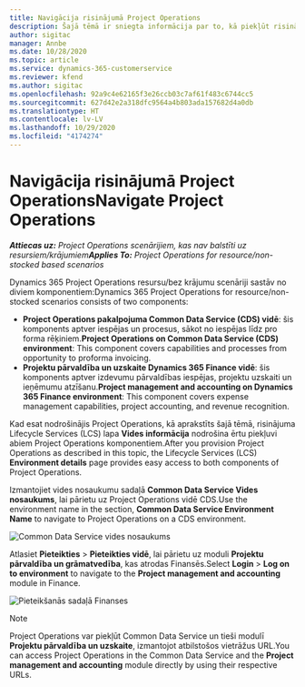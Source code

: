 ```yaml
---
title: Navigācija risinājumā Project Operations
description: Šajā tēmā ir sniegta informācija par to, kā piekļūt risinājumam Project Operations no Lifecycle Services.
author: sigitac
manager: Annbe
ms.date: 10/28/2020
ms.topic: article
ms.service: dynamics-365-customerservice
ms.reviewer: kfend
ms.author: sigitac
ms.openlocfilehash: 92a9c4e62165f3e26ccb03c7af61f483c6744cc5
ms.sourcegitcommit: 627d42e2a318dfc9564a4b803ada157682d4a0db
ms.translationtype: HT
ms.contentlocale: lv-LV
ms.lasthandoff: 10/29/2020
ms.locfileid: "4174274"
---
```

# <a name="navigate-project-operations"></a><span data-ttu-id="e6043-103">Navigācija risinājumā Project Operations</span><span class="sxs-lookup"><span data-stu-id="e6043-103">Navigate Project Operations</span></span>

<span data-ttu-id="e6043-104">_**Attiecas uz:** Project Operations scenārijiem, kas nav balstīti uz resursiem/krājumiem_</span><span class="sxs-lookup"><span data-stu-id="e6043-104">_**Applies To:** Project Operations for resource/non-stocked based scenarios_</span></span>

<span data-ttu-id="e6043-105">Dynamics 365 Project Operations resursu/bez krājumu scenāriji sastāv no diviem komponentiem:</span><span class="sxs-lookup"><span data-stu-id="e6043-105">Dynamics 365 Project Operations for resource/non-stocked scenarios consists of two components:</span></span> 

 - <span data-ttu-id="e6043-106">**Project Operations pakalpojuma Common Data Service (CDS) vidē**: šis komponents aptver iespējas un procesus, sākot no iespējas līdz pro forma rēķiniem.</span><span class="sxs-lookup"><span data-stu-id="e6043-106">**Project Operations on Common Data Service (CDS) environment**: This component covers capabilities and processes from opportunity to proforma invoicing.</span></span> 
 - <span data-ttu-id="e6043-107">**Projektu pārvaldība un uzskaite Dynamics 365 Finance vidē**: šis komponents aptver izdevumu pārvaldības iespējas, projektu uzskaiti un ieņēmumu atzīšanu.</span><span class="sxs-lookup"><span data-stu-id="e6043-107">**Project management and accounting on Dynamics 365 Finance environment**: This component covers expense management capabilities, project accounting, and revenue recognition.</span></span> 

<span data-ttu-id="e6043-108">Kad esat nodrošinājis Project Operations, kā aprakstīts šajā tēmā, risinājuma Lifecycle Services (LCS) lapa **Vides informācija** nodrošina ērtu piekļuvi abiem Project Operations komponentiem.</span><span class="sxs-lookup"><span data-stu-id="e6043-108">After you provision Project Operations as described in this topic, the Lifecycle Services (LCS) **Environment details** page provides easy access to both components of Project Operations.</span></span>  

<span data-ttu-id="e6043-109">Izmantojiet vides nosaukumu sadaļā **Common Data Service Vides nosaukums**, lai pārietu uz Project Operations vidē CDS.</span><span class="sxs-lookup"><span data-stu-id="e6043-109">Use the environment name in the section, **Common Data Service Environment Name** to navigate to Project Operations on a CDS environment.</span></span> 

  ![Common Data Service vides nosaukums](./media/environment-name.PNG)

<span data-ttu-id="e6043-111">Atlasiet **Pieteikties** > **Pieteikties vidē**, lai pārietu uz moduli **Projektu pārvaldība un grāmatvedība**, kas atrodas Finansēs.</span><span class="sxs-lookup"><span data-stu-id="e6043-111">Select **Login** > **Log on to environment** to navigate to the **Project management and accounting** module in Finance.</span></span>  

   ![Pieteikšanās sadaļā Finanses](./media/environment-login.PNG)

> [!NOTE]
> <span data-ttu-id="e6043-113">Project Operations var piekļūt Common Data Service un tieši modulī **Projektu pārvaldība un uzskaite**, izmantojot atbilstošos vietrāžus URL.</span><span class="sxs-lookup"><span data-stu-id="e6043-113">You can access Project Operations in the Common Data Service and the **Project management and accounting** module directly by using their respective URLs.</span></span> 
